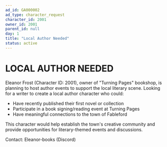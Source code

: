 ```yaml
---
ad_id: GA000002
ad_type: character_request
character_id: 2001
owner_id: 2001
parent_id: null
day: 1
title: "Local Author Needed"
status: active
---
```


# LOCAL AUTHOR NEEDED

Eleanor Frost (Character ID: 2001), owner of "Turning Pages" bookshop, is planning to host author events to support the local literary scene. Looking for a writer to create a local author character who could:

- Have recently published their first novel or collection
- Participate in a book signing/reading event at Turning Pages
- Have meaningful connections to the town of Fableford

This character would help establish the town's creative community and provide opportunities for literary-themed events and discussions.

Contact: Eleanor-books (Discord)